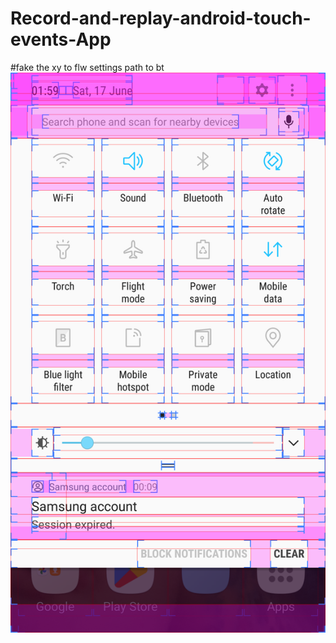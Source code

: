 # Record-and-replay-android-touch-events-App

#fake the xy to flw settings path to bt
![Screenshot](Screenshot_20230617-015949.png)



